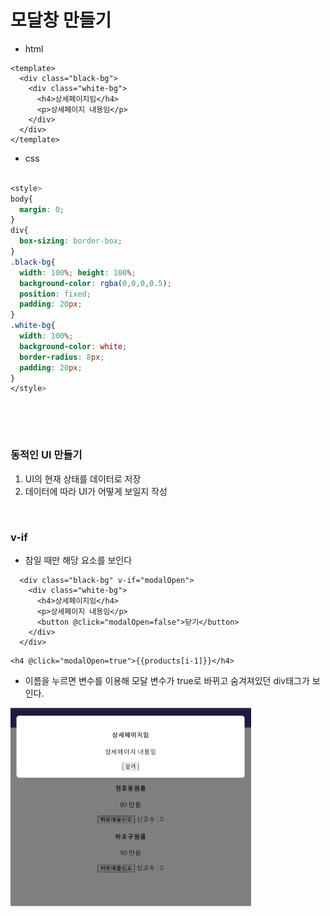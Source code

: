# 모달창 만들기

* html

```vue
<template>
  <div class="black-bg">
    <div class="white-bg">
      <h4>상세페이지임</h4>
      <p>상세페이지 내용임</p>
    </div>
  </div>
</template>
```

* css

```css

<style>
body{
  margin: 0;
}
div{
  box-sizing: border-box;
}
.black-bg{
  width: 100%; height: 100%;
  background-color: rgba(0,0,0,0.5);
  position: fixed;
  padding: 20px;
}
.white-bg{
  width: 100%;
  background-color: white;
  border-radius: 8px;
  padding: 20px;
}
</style>
```

​        

​        

### 동적인 UI 만들기

1. UI의 현재 상태를 데이터로 저장
2. 데이터에 따라 UI가 어떻게 보일지 작성

​        

### v-if

* 참일 때만 해당 요소를 보인다

```vue
  <div class="black-bg" v-if="modalOpen">
    <div class="white-bg">
      <h4>상세페이지임</h4>
      <p>상세페이지 내용임</p>
      <button @click="modalOpen=false">닫기</button>
    </div>
  </div>
```

```vue
<h4 @click="modalOpen=true">{{products[i-1]}}</h4>
```

* 이름을 누르면 변수를 이용해 모달 변수가 true로 바뀌고 숨겨져있던 div태그가 보인다.

<img src="vue_modal.assets/image-20220307015138731.png" alt="image-20220307015138731" style="zoom:50%;" />